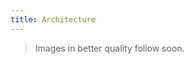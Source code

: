 ```yaml
---
title: Architecture
---
```


> Images in better quality follow soon.

<!-- ### Software Architecture

**ZITADEL** is built with two essential patterns. Eventsourcing and CQRS. Due to the nature of eventsourcing **ZITADEL** provides the unique capability to generate a strong audit trail of ALL the things that happen to its resources, without compromising on storage cost or audit trail length.

The combination with CQRS makes **ZITADEL** eventual consistent which, from our perspective is a great benefit. It allows us to build a SOR (Source of Records) which is the one single point of truth for all computed states. The SOR needs to be transaction safe to make sure all operations are in order.

Each **ZITADEL** contains all components of the IAM, from serving as API, rendering / serving GUI's, background processing of events and task or being a GITOPS style operator. This AiO (All in One) approach makes scaling from a single machine to a multi region (multi cluster) seamless.

<div class="zitadel-gallery" itemscope itemtype="http://schema.org/ImageGallery">
    <figure itemprop="associatedMedia" itemscope itemtype="http://schema.org/ImageObject">
        <a href="img/zitadel_software_architecture.png" itemprop="contentUrl" data-size="1530x681">
            <img src="img/zitadel_software_architecture.png" itemprop="thumbnail" alt="Software Architecture" />
        </a>
        <figcaption itemprop="caption description">Software Architecture</figcaption>
    </figure>
</div>

#### Component Command Side

The **command handler** receives all operations who alter a IAM resource. For example if a user changes his name.
This information is then passed to **command validation** for processing of the business logic, for example to make sure that the user actually can change his name. If this succeeds all generated events are inserted into the eventstore when required all within one transaction.

- Transaction safety is a MUST
- Availability MUST be high

> When we classify this with the CAP theorem we would choose **Consistent** and **Available** but leave **Performance** aside.

#### Component Spooler

The spoolers job is it to keep a query view up-to-date or at least look that it does not have a too big lag behind the eventstore.
Each query view has its own spooler who is responsible to look for the events who are relevant to generate the query view. It does this by triggering the relevant projection.
Spoolers are especially necessary where someone can query datasets instead of single ids.

> The query side has the option to dynamically check the eventstore for newer events on a certain id, see query side for more information
> Each view can have exactly one spooler, but spoolers are dynamically leader elected, so even if a spooler crashes it will be replaced in a short amount of time.

#### Component Query Side

The query handler receives all read relevant operations. These can either be query or simple `getById` calls.
When receiving a query it will proceed by passing this to the repository which will call the database and return the dataset.
If a request calls for a specific id the call will, most of the times, be revalidated against the eventstore. This is achieved by triggering the projection to make sure that the last sequence of a id is loaded into the query view.

- Easy to query
- Short response times (80%of queries below 100ms on the api server)
- Availability MUST be high

> When we classify this with the CAP theorem we would choose **Available** and **Performance** but leave **Consistent** aside
> TODO explain more here

#### Component HTTP Server

The http server is responsible for serving the management GUI called **ZITADEL Console**, serving the static assets and as well rendering server side html (login, password-reset, verification, ...)

### Cluster Architecture

A **ZITADEL Cluster** is a highly available IAM system with each component critical for serving traffic laid out at least three times.
As our storage (CockroachDB) relies on Raft it is also necessary to always utilizes odd numbers to address for "split brain" scenarios.
Hence our reference design is to have three application nodes and three Storage Nodes.

If you deploy **ZITADEL** with our GITOPS Tooling [**ORBOS**](https://github.com/caos/orbos) we create 7 seven nodes. One management, three application and three storage nodes.

> You can horizontaly scale zitadel, but we recommend to use multiple cluster instead to reduce the blast radius from impacts to a single cluster

<div class="zitadel-gallery" itemscope itemtype="http://schema.org/ImageGallery">
    <figure itemprop="associatedMedia" itemscope itemtype="http://schema.org/ImageObject">
        <a href="img/zitadel_cluster_architecture.png" itemprop="contentUrl" data-size="1530x681">
            <img src="img/zitadel_cluster_architecture.png" itemprop="thumbnail" alt="Cluster Architecture" />
        </a>
        <figcaption itemprop="caption description">Cluster Architecture</figcaption>
    </figure>
</div>

### Multi Cluster Architecture

To scale **ZITADEL** is recommend to create smaller clusters, see cluster architecture and then create a fabric which interconnects the database.
In our reference design we recommend to create a cluster per cloud provider or availability zone and to group them into regions.

For example, you can run three cluster for the region switzerland. On with GCE, one with cloudscale and one with inventx.

With this design even the outage of a whole data-center would have a minimal impact as all data is still available at the other two locations.

> Cockroach needs to be configured with locality flags to proper distribute data over the zones
> East - West connectivity for the database can be solved at you discretion. We recommend to expose the public ips and run traffic directly without any VPN or Mesh
> Use MTLS in combination with IP Allowlist in the firewalls!

<div class="zitadel-gallery" itemscope itemtype="http://schema.org/ImageGallery">
    <figure itemprop="associatedMedia" itemscope itemtype="http://schema.org/ImageObject">
        <a href="img/zitadel_multicluster_architecture.png" itemprop="contentUrl" data-size="1530x681">
            <img src="img/zitadel_multicluster_architecture.png" itemprop="thumbnail" alt="Multi-Cluster Architecture" />
        </a>
        <figcaption itemprop="caption description">Multi-Cluster Architecture</figcaption>
    </figure>
</div> -->
